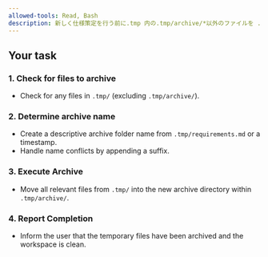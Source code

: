 ```yaml
---
allowed-tools: Read, Bash
description: 新しく仕様策定を行う前に.tmp 内の.tmp/archive/*以外のファイルを .tmp/archive/<requirement-name>に退避させ、作業場をクリーンにします。<requirement-name>がかぶる場合は両フォルダ名を被らないように修正します．
---
```


## Your task

### 1. Check for files to archive
- Check for any files in `.tmp/` (excluding `.tmp/archive/`).

### 2. Determine archive name
- Create a descriptive archive folder name from `.tmp/requirements.md` or a timestamp.
- Handle name conflicts by appending a suffix.

### 3. Execute Archive
- Move all relevant files from `.tmp/` into the new archive directory within `.tmp/archive/`.

### 4. Report Completion
- Inform the user that the temporary files have been archived and the workspace is clean.
